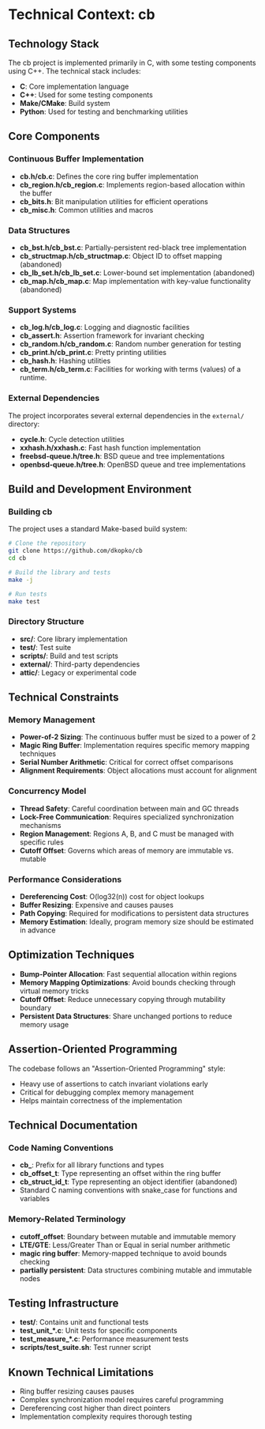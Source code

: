 # Technical Context: cb

## Technology Stack

The cb project is implemented primarily in C, with some testing components using C++. The technical stack includes:

- **C**: Core implementation language
- **C++**: Used for some testing components
- **Make/CMake**: Build system
- **Python**: Used for testing and benchmarking utilities

## Core Components

### Continuous Buffer Implementation

- **cb.h/cb.c**: Defines the core ring buffer implementation
- **cb_region.h/cb_region.c**: Implements region-based allocation within the buffer
- **cb_bits.h**: Bit manipulation utilities for efficient operations
- **cb_misc.h**: Common utilities and macros

### Data Structures

- **cb_bst.h/cb_bst.c**: Partially-persistent red-black tree implementation
- **cb_structmap.h/cb_structmap.c**: Object ID to offset mapping (abandoned)
- **cb_lb_set.h/cb_lb_set.c**: Lower-bound set implementation (abandoned)
- **cb_map.h/cb_map.c**: Map implementation with key-value functionality (abandoned)

### Support Systems

- **cb_log.h/cb_log.c**: Logging and diagnostic facilities
- **cb_assert.h**: Assertion framework for invariant checking
- **cb_random.h/cb_random.c**: Random number generation for testing
- **cb_print.h/cb_print.c**: Pretty printing utilities
- **cb_hash.h**: Hashing utilities
- **cb_term.h/cb_term.c**: Facilities for working with terms (values) of a runtime.

### External Dependencies

The project incorporates several external dependencies in the `external/` directory:
- **cycle.h**: Cycle detection utilities
- **xxhash.h/xxhash.c**: Fast hash function implementation
- **freebsd-queue.h/tree.h**: BSD queue and tree implementations
- **openbsd-queue.h/tree.h**: OpenBSD queue and tree implementations

## Build and Development Environment

### Building cb

The project uses a standard Make-based build system:

```sh
# Clone the repository
git clone https://github.com/dkopko/cb
cd cb

# Build the library and tests
make -j

# Run tests
make test
```

### Directory Structure

- **src/**: Core library implementation
- **test/**: Test suite
- **scripts/**: Build and test scripts
- **external/**: Third-party dependencies
- **attic/**: Legacy or experimental code

## Technical Constraints

### Memory Management

- **Power-of-2 Sizing**: The continuous buffer must be sized to a power of 2
- **Magic Ring Buffer**: Implementation requires specific memory mapping techniques
- **Serial Number Arithmetic**: Critical for correct offset comparisons
- **Alignment Requirements**: Object allocations must account for alignment

### Concurrency Model

- **Thread Safety**: Careful coordination between main and GC threads
- **Lock-Free Communication**: Requires specialized synchronization mechanisms
- **Region Management**: Regions A, B, and C must be managed with specific rules
- **Cutoff Offset**: Governs which areas of memory are immutable vs. mutable

### Performance Considerations

- **Dereferencing Cost**: O(log32(n)) cost for object lookups
- **Buffer Resizing**: Expensive and causes pauses
- **Path Copying**: Required for modifications to persistent data structures
- **Memory Estimation**: Ideally, program memory size should be estimated in advance

## Optimization Techniques

- **Bump-Pointer Allocation**: Fast sequential allocation within regions
- **Memory Mapping Optimizations**: Avoid bounds checking through virtual memory tricks
- **Cutoff Offset**: Reduce unnecessary copying through mutability boundary
- **Persistent Data Structures**: Share unchanged portions to reduce memory usage

## Assertion-Oriented Programming

The codebase follows an "Assertion-Oriented Programming" style:
- Heavy use of assertions to catch invariant violations early
- Critical for debugging complex memory management
- Helps maintain correctness of the implementation

## Technical Documentation

### Code Naming Conventions

- **cb_**: Prefix for all library functions and types
- **cb_offset_t**: Type representing an offset within the ring buffer
- **cb_struct_id_t**: Type representing an object identifier (abandoned)
- Standard C naming conventions with snake_case for functions and variables

### Memory-Related Terminology

- **cutoff_offset**: Boundary between mutable and immutable memory
- **LTE/GTE**: Less/Greater Than or Equal in serial number arithmetic
- **magic ring buffer**: Memory-mapped technique to avoid bounds checking
- **partially persistent**: Data structures combining mutable and immutable nodes

## Testing Infrastructure

- **test/**: Contains unit and functional tests
- **test_unit_*.c**: Unit tests for specific components
- **test_measure_*.c**: Performance measurement tests
- **scripts/test_suite.sh**: Test runner script

## Known Technical Limitations

- Ring buffer resizing causes pauses
- Complex synchronization model requires careful programming
- Dereferencing cost higher than direct pointers
- Implementation complexity requires thorough testing
